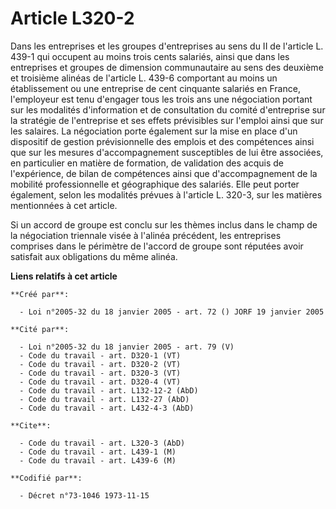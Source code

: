 # Article L320-2

Dans les entreprises et les groupes d'entreprises au sens du II de l'article L. 439-1 qui occupent au moins trois cents
salariés, ainsi que dans les entreprises et groupes de dimension communautaire au sens des deuxième et troisième alinéas de
l'article L. 439-6 comportant au moins un établissement ou une entreprise de cent cinquante salariés en France, l'employeur
est tenu d'engager tous les trois ans une négociation portant sur les modalités d'information et de consultation du comité
d'entreprise sur la stratégie de l'entreprise et ses effets prévisibles sur l'emploi ainsi que sur les salaires. La
négociation porte également sur la mise en place d'un dispositif de gestion prévisionnelle des emplois et des compétences
ainsi que sur les mesures d'accompagnement susceptibles de lui être associées, en particulier en matière de formation, de
validation des acquis de l'expérience, de bilan de compétences ainsi que d'accompagnement de la mobilité professionnelle et
géographique des salariés. Elle peut porter également, selon les modalités prévues à l'article L. 320-3, sur les matières
mentionnées à cet article.

Si un accord de groupe est conclu sur les thèmes inclus dans le champ de la négociation triennale visée à l'alinéa précédent,
les entreprises comprises dans le périmètre de l'accord de groupe sont réputées avoir satisfait aux obligations du même
alinéa.

**Liens relatifs à cet article**

	**Créé par**:

	  - Loi n°2005-32 du 18 janvier 2005 - art. 72 () JORF 19 janvier 2005

	**Cité par**:

	  - Loi n°2005-32 du 18 janvier 2005 - art. 79 (V)
	  - Code du travail - art. D320-1 (VT)
	  - Code du travail - art. D320-2 (VT)
	  - Code du travail - art. D320-3 (VT)
	  - Code du travail - art. D320-4 (VT)
	  - Code du travail - art. L132-12-2 (AbD)
	  - Code du travail - art. L132-27 (AbD)
	  - Code du travail - art. L432-4-3 (AbD)

	**Cite**:

	  - Code du travail - art. L320-3 (AbD)
	  - Code du travail - art. L439-1 (M)
	  - Code du travail - art. L439-6 (M)

	**Codifié par**:

	  - Décret n°73-1046 1973-11-15

